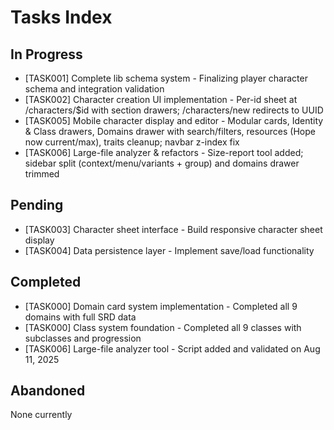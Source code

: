 # Tasks Index

## In Progress

- [TASK001] Complete lib schema system - Finalizing player character schema and integration validation
- [TASK002] Character creation UI implementation - Per-id sheet at /characters/$id with section drawers; /characters/new redirects to UUID
- [TASK005] Mobile character display and editor - Modular cards, Identity & Class drawers, Domains drawer with search/filters, resources (Hope now current/max), traits cleanup; navbar z-index fix
- [TASK006] Large-file analyzer & refactors - Size-report tool added; sidebar split (context/menu/variants + group) and domains drawer trimmed

## Pending

- [TASK003] Character sheet interface - Build responsive character sheet display
- [TASK004] Data persistence layer - Implement save/load functionality

## Completed

- [TASK000] Domain card system implementation - Completed all 9 domains with full SRD data
- [TASK000] Class system foundation - Completed all 9 classes with subclasses and progression
- [TASK006] Large-file analyzer tool - Script added and validated on Aug 11, 2025

## Abandoned

None currently
